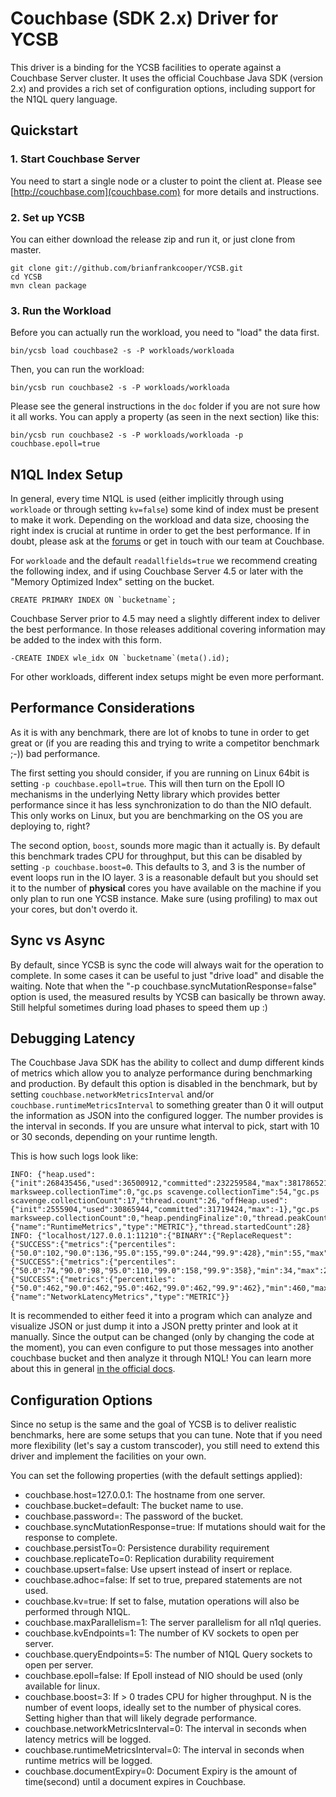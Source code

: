 <!--
Copyright (c) 2015 - 2016 YCSB contributors. All rights reserved.

Licensed under the Apache License, Version 2.0 (the "License"); you
may not use this file except in compliance with the License. You
may obtain a copy of the License at

http://www.apache.org/licenses/LICENSE-2.0

Unless required by applicable law or agreed to in writing, software
distributed under the License is distributed on an "AS IS" BASIS,
WITHOUT WARRANTIES OR CONDITIONS OF ANY KIND, either express or
implied. See the License for the specific language governing
permissions and limitations under the License. See accompanying
LICENSE file.
-->

# Couchbase (SDK 2.x) Driver for YCSB
This driver is a binding for the YCSB facilities to operate against a Couchbase Server cluster. It uses the official
Couchbase Java SDK (version 2.x) and provides a rich set of configuration options, including support for the N1QL
query language.

## Quickstart

### 1. Start Couchbase Server
You need to start a single node or a cluster to point the client at. Please see [http://couchbase.com](couchbase.com)
for more details and instructions.

### 2. Set up YCSB
You can either download the release zip and run it, or just clone from master.

```
git clone git://github.com/brianfrankcooper/YCSB.git
cd YCSB
mvn clean package
```

### 3. Run the Workload
Before you can actually run the workload, you need to "load" the data first.

```
bin/ycsb load couchbase2 -s -P workloads/workloada
```

Then, you can run the workload:

```
bin/ycsb run couchbase2 -s -P workloads/workloada
```

Please see the general instructions in the `doc` folder if you are not sure how it all works. You can apply a property
(as seen in the next section) like this:

```
bin/ycsb run couchbase2 -s -P workloads/workloada -p couchbase.epoll=true
```

## N1QL Index Setup
In general, every time N1QL is used (either implicitly through using `workloade` or through setting `kv=false`) some
kind of index must be present to make it work. Depending on the workload and data size, choosing the right index is
crucial at runtime in order to get the best performance. If in doubt, please ask at the
[forums](http://forums.couchbase.com) or get in touch with our team at Couchbase.

For `workloade` and the default `readallfields=true` we recommend creating the following index, and if using Couchbase
Server 4.5 or later with the "Memory Optimized Index" setting on the bucket.

```
CREATE PRIMARY INDEX ON `bucketname`;
```

Couchbase Server prior to 4.5 may need a slightly different index to deliver the best performance.  In those releases
additional covering information may be added to the index with this form.

```
-CREATE INDEX wle_idx ON `bucketname`(meta().id);
```

For other workloads, different index setups might be even more performant.

## Performance Considerations
As it is with any benchmark, there are lot of knobs to tune in order to get great or (if you are reading
this and trying to write a competitor benchmark ;-)) bad performance.

The first setting you should consider, if you are running on Linux 64bit is setting `-p couchbase.epoll=true`. This will
then turn on the Epoll IO mechanisms in the underlying Netty library which provides better performance since it has less
synchronization to do than the NIO default. This only works on Linux, but you are benchmarking on the OS you are
deploying to, right?

The second option, `boost`, sounds more magic than it actually is. By default this benchmark trades CPU for throughput,
but this can be disabled by setting `-p couchbase.boost=0`. This defaults to 3, and 3 is the number of event loops run
in the IO layer. 3 is a reasonable default but you should set it to the number of **physical** cores you have available
on the machine if you only plan to run one YCSB instance. Make sure (using profiling) to max out your cores, but don't
overdo it.

## Sync vs Async
By default, since YCSB is sync the code will always wait for the operation to complete. In some cases it can be useful
to just "drive load" and disable the waiting. Note that when the "-p couchbase.syncMutationResponse=false" option is
used, the measured results by YCSB can basically be thrown away. Still helpful sometimes during load phases to speed
them up :)

## Debugging Latency
The Couchbase Java SDK has the ability to collect and dump different kinds of metrics which allow you to analyze
performance during benchmarking and production. By default this option is disabled in the benchmark, but by setting
`couchbase.networkMetricsInterval` and/or `couchbase.runtimeMetricsInterval` to something greater than 0 it will
output the information as JSON into the configured logger. The number provides is the interval in seconds. If you are
unsure what interval to pick, start with 10 or 30 seconds, depending on your runtime length.

This is how such logs look like:

```
INFO: {"heap.used":{"init":268435456,"used":36500912,"committed":232259584,"max":3817865216},"gc.ps marksweep.collectionTime":0,"gc.ps scavenge.collectionTime":54,"gc.ps scavenge.collectionCount":17,"thread.count":26,"offHeap.used":{"init":2555904,"used":30865944,"committed":31719424,"max":-1},"gc.ps marksweep.collectionCount":0,"heap.pendingFinalize":0,"thread.peakCount":26,"event":{"name":"RuntimeMetrics","type":"METRIC"},"thread.startedCount":28}
INFO: {"localhost/127.0.0.1:11210":{"BINARY":{"ReplaceRequest":{"SUCCESS":{"metrics":{"percentiles":{"50.0":102,"90.0":136,"95.0":155,"99.0":244,"99.9":428},"min":55,"max":1564,"count":35787,"timeUnit":"MICROSECONDS"}}},"GetRequest":{"SUCCESS":{"metrics":{"percentiles":{"50.0":74,"90.0":98,"95.0":110,"99.0":158,"99.9":358},"min":34,"max":2310,"count":35604,"timeUnit":"MICROSECONDS"}}},"GetBucketConfigRequest":{"SUCCESS":{"metrics":{"percentiles":{"50.0":462,"90.0":462,"95.0":462,"99.0":462,"99.9":462},"min":460,"max":462,"count":1,"timeUnit":"MICROSECONDS"}}}}},"event":{"name":"NetworkLatencyMetrics","type":"METRIC"}}
```

It is recommended to either feed it into a program which can analyze and visualize JSON or just dump it into a JSON
pretty printer and look at it manually. Since the output can be changed (only by changing the code at the moment), you
can even configure to put those messages into another couchbase bucket and then analyze it through N1QL! You can learn
more about this in general [in the official docs](http://developer.couchbase.com/documentation/server/4.0/sdks/java-2.2/event-bus-metrics.html).


## Configuration Options
Since no setup is the same and the goal of YCSB is to deliver realistic benchmarks, here are some setups that you can
tune. Note that if you need more flexibility (let's say a custom transcoder), you still need to extend this driver and
implement the facilities on your own.

You can set the following properties (with the default settings applied):

 - couchbase.host=127.0.0.1: The hostname from one server.
 - couchbase.bucket=default: The bucket name to use.
 - couchbase.password=: The password of the bucket.
 - couchbase.syncMutationResponse=true: If mutations should wait for the response to complete.
 - couchbase.persistTo=0: Persistence durability requirement
 - couchbase.replicateTo=0: Replication durability requirement
 - couchbase.upsert=false: Use upsert instead of insert or replace.
 - couchbase.adhoc=false: If set to true, prepared statements are not used.
 - couchbase.kv=true: If set to false, mutation operations will also be performed through N1QL.
 - couchbase.maxParallelism=1: The server parallelism for all n1ql queries.
 - couchbase.kvEndpoints=1: The number of KV sockets to open per server.
 - couchbase.queryEndpoints=5: The number of N1QL Query sockets to open per server.
 - couchbase.epoll=false: If Epoll instead of NIO should be used (only available for linux.
 - couchbase.boost=3: If > 0 trades CPU for higher throughput. N is the number of event loops, ideally
   set to the number of physical cores. Setting higher than that will likely degrade performance.
 - couchbase.networkMetricsInterval=0: The interval in seconds when latency metrics will be logged.
 - couchbase.runtimeMetricsInterval=0: The interval in seconds when runtime metrics will be logged.
 - couchbase.documentExpiry=0: Document Expiry is the amount of time(second) until a document expires in Couchbase.
